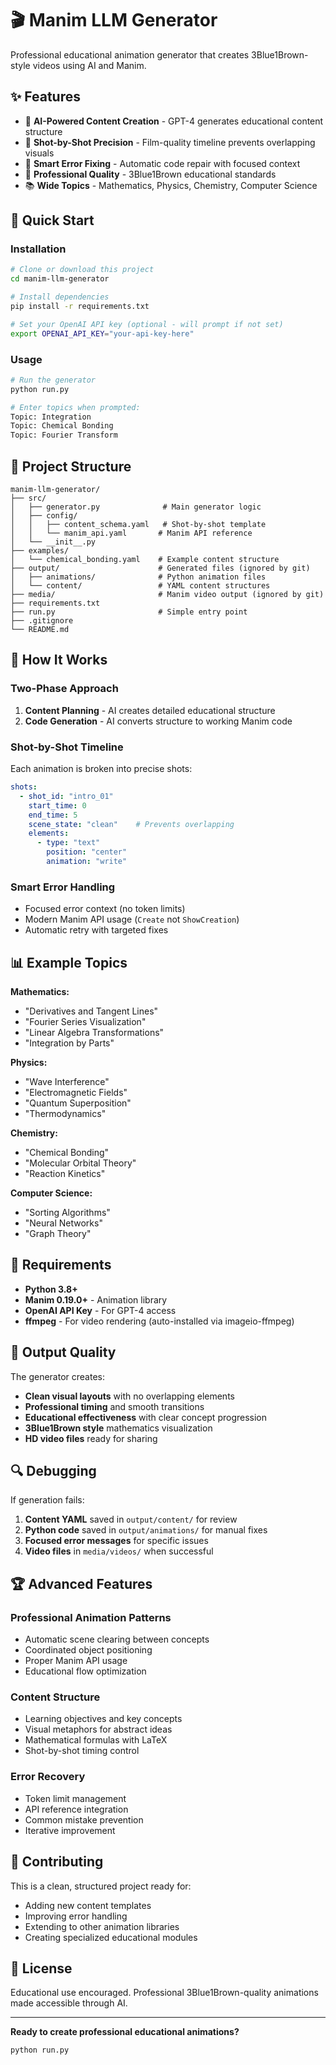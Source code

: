 # 🎬 Manim LLM Generator

Professional educational animation generator that creates 3Blue1Brown-style videos using AI and Manim.

## ✨ **Features**

- 🧠 **AI-Powered Content Creation** - GPT-4 generates educational content structure  
- 🎯 **Shot-by-Shot Precision** - Film-quality timeline prevents overlapping visuals
- 🔧 **Smart Error Fixing** - Automatic code repair with focused context
- 🎨 **Professional Quality** - 3Blue1Brown educational standards
- 📚 **Wide Topics** - Mathematics, Physics, Chemistry, Computer Science

## 🚀 **Quick Start**

### **Installation**
```bash
# Clone or download this project
cd manim-llm-generator

# Install dependencies
pip install -r requirements.txt

# Set your OpenAI API key (optional - will prompt if not set)
export OPENAI_API_KEY="your-api-key-here"
```

### **Usage**
```bash
# Run the generator
python run.py

# Enter topics when prompted:
Topic: Integration
Topic: Chemical Bonding
Topic: Fourier Transform
```

## 📁 **Project Structure**

```
manim-llm-generator/
├── src/
│   ├── generator.py              # Main generator logic
│   ├── config/
│   │   ├── content_schema.yaml   # Shot-by-shot template
│   │   └── manim_api.yaml       # Manim API reference
│   └── __init__.py
├── examples/
│   └── chemical_bonding.yaml    # Example content structure
├── output/                      # Generated files (ignored by git)
│   ├── animations/              # Python animation files
│   └── content/                 # YAML content structures
├── media/                       # Manim video output (ignored by git)
├── requirements.txt
├── run.py                       # Simple entry point
├── .gitignore
└── README.md
```

## 🎯 **How It Works**

### **Two-Phase Approach**
1. **Content Planning** - AI creates detailed educational structure
2. **Code Generation** - AI converts structure to working Manim code

### **Shot-by-Shot Timeline**
Each animation is broken into precise shots:
```yaml
shots:
  - shot_id: "intro_01"
    start_time: 0
    end_time: 5
    scene_state: "clean"    # Prevents overlapping
    elements:
      - type: "text"
        position: "center"
        animation: "write"
```

### **Smart Error Handling**
- Focused error context (no token limits)
- Modern Manim API usage (`Create` not `ShowCreation`)
- Automatic retry with targeted fixes

## 📊 **Example Topics**

**Mathematics:**
- "Derivatives and Tangent Lines"
- "Fourier Series Visualization"
- "Linear Algebra Transformations"
- "Integration by Parts"

**Physics:**
- "Wave Interference"
- "Electromagnetic Fields" 
- "Quantum Superposition"
- "Thermodynamics"

**Chemistry:**
- "Chemical Bonding"
- "Molecular Orbital Theory"
- "Reaction Kinetics"

**Computer Science:**
- "Sorting Algorithms"
- "Neural Networks"
- "Graph Theory"

## 🔧 **Requirements**

- **Python 3.8+**
- **Manim 0.19.0+** - Animation library
- **OpenAI API Key** - For GPT-4 access
- **ffmpeg** - For video rendering (auto-installed via imageio-ffmpeg)

## 🎨 **Output Quality**

The generator creates:
- **Clean visual layouts** with no overlapping elements
- **Professional timing** and smooth transitions  
- **Educational effectiveness** with clear concept progression
- **3Blue1Brown style** mathematics visualization
- **HD video files** ready for sharing

## 🔍 **Debugging**

If generation fails:
1. **Content YAML** saved in `output/content/` for review
2. **Python code** saved in `output/animations/` for manual fixes
3. **Focused error messages** for specific issues
4. **Video files** in `media/videos/` when successful

## 🏆 **Advanced Features**

### **Professional Animation Patterns**
- Automatic scene clearing between concepts
- Coordinated object positioning  
- Proper Manim API usage
- Educational flow optimization

### **Content Structure**
- Learning objectives and key concepts
- Visual metaphors for abstract ideas
- Mathematical formulas with LaTeX
- Shot-by-shot timing control

### **Error Recovery**
- Token limit management
- API reference integration
- Common mistake prevention
- Iterative improvement

## 🤝 **Contributing**

This is a clean, structured project ready for:
- Adding new content templates
- Improving error handling
- Extending to other animation libraries
- Creating specialized educational modules

## 📄 **License**

Educational use encouraged. Professional 3Blue1Brown-quality animations made accessible through AI.

---

**Ready to create professional educational animations?**
```bash
python run.py
```